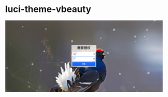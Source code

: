 # luci-theme-vbeauty
![image](https://github.com/ykxVK8yL5L/luci-theme-vbeauty/blob/main/Screenshots/Login.png?raw=true)
